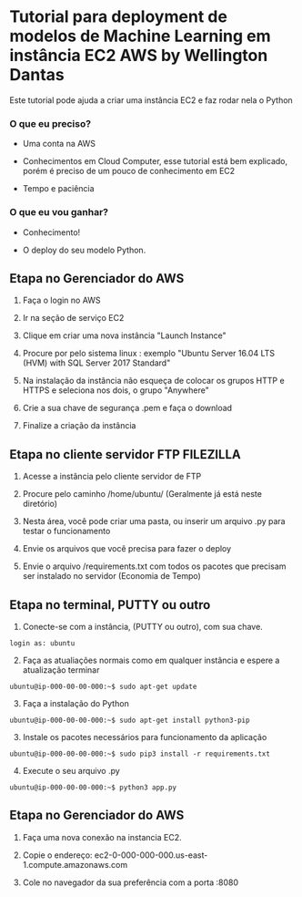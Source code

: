 # Tutorial para deployment de modelos de Machine Learning em instância EC2 AWS by Wellington Dantas

Este tutorial pode ajuda a criar uma instância EC2 e faz rodar nela o Python


### O que eu preciso?
- Uma conta na AWS

- Conhecimentos em Cloud Computer, esse tutorial está bem explicado, porém é preciso de um pouco de conhecimento em EC2

- Tempo e paciência

### O que eu vou ganhar?

- Conhecimento!

- O deploy do seu modelo Python.


## Etapa no Gerenciador do AWS

1. Faça o login no AWS

2. Ir na seção de serviço EC2  

3. Clique em criar uma nova instância "Launch Instance"

4. Procure por pelo sistema linux : exemplo "Ubuntu Server 16.04 LTS (HVM) with SQL Server 2017 Standard"

5. Na instalação da instância não esqueça de colocar os grupos HTTP e HTTPS e seleciona nos dois, o grupo "Anywhere"

6. Crie a sua chave de segurança .pem e faça o download

7. Finalize a criação da instância


## Etapa no cliente servidor FTP FILEZILLA

1. Acesse a instância pelo cliente servidor de FTP

2. Procure pelo caminho /home/ubuntu/ (Geralmente já está neste diretório)

3. Nesta área, você pode criar uma pasta, ou inserir um arquivo .py para testar o funcionamento

4. Envie os arquivos que você precisa para fazer o deploy

5. Envie o arquivo /requirements.txt com todos os pacotes que precisam ser instalado no servidor (Economia de Tempo)


## Etapa no terminal, PUTTY ou outro

1. Conecte-se com a instância, (PUTTY ou outro), com sua chave. 
```
login as: ubuntu
```

2. Faça as atualiações normais como em qualquer instância e espere a atualização terminar
```
ubuntu@ip-000-00-00-000:~$ sudo apt-get update
```

3. Faça a instalação do Python
```
ubuntu@ip-000-00-00-000:~$ sudo apt-get install python3-pip
```

3. Instale os pacotes necessários para funcionamento da aplicação
```
ubuntu@ip-000-00-00-000:~$ sudo pip3 install -r requirements.txt
```

4. Execute o seu arquivo .py 
```
ubuntu@ip-000-00-00-000:~$ python3 app.py
```


## Etapa no Gerenciador do AWS

1. Faça uma nova conexão na instancia EC2. 

2. Copie o endereço: ec2-0-000-000-000.us-east-1.compute.amazonaws.com

3. Cole no navegador da sua preferência com a porta :8080




























